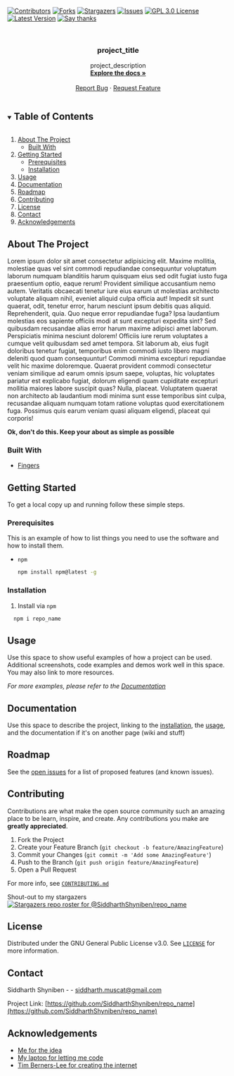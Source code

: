 <!--
*** To avoid retyping too much info. Do a search and replace for the following:
*** repo_name, project_title, project_description
-->

[![Contributors][contributors-shield]][contributors-url]
[![Forks][forks-shield]][forks-url]
[![Stargazers][stars-shield]][stars-url]
[![Issues][issues-shield]][issues-url]
[![GPL 3.0 License][license-shield]][license-url]
[![Latest Version][tag-shield]][tag-url]
[![Say thanks][thanks-shield]][thanks-url]






<!-- PROJECT LOGO -->
<br />
<p align="center">
  <a href="https://github.com/SiddharthShyniben/repo_name">
    <!-- TODO Insert logo if applicable -->
    <!-- <img src="images/logo.png" alt="Logo" width="80" height="80"> -->
  </a>

  <h3 align="center">project_title</h3>

  <p align="center">
    project_description
    <br />
    <!-- Directly link to the docs here if it's not in the README -->
    <a href="#documentation"><strong>Explore the docs »</strong></a>
    <br />
    <br />
    <!-- Add demo if available -->
    <!-- <a href="https://github.com/SiddharthShyniben/repo_name">View Demo</a> -->
    <!-- · -->
    <a href="https://github.com/SiddharthShyniben/repo_name/issues/new?body=bug_report.md">Report Bug</a>
    ·
    <a href="https://github.com/SiddharthShyniben/repo_name/issues/new?body=feature_request.md">Request Feature</a>
  </p>
</p>



<!-- TABLE OF CONTENTS -->
<details open="open">
  <summary><h2 style="display: inline-block">Table of Contents</h2></summary>
  <ol>
    <li>
      <a href="#about-the-project">About The Project</a>
      <ul>
        <li><a href="#built-with">Built With</a></li>
      </ul>
    </li>
    <li>
      <a href="#getting-started">Getting Started</a>
      <ul>
        <li><a href="#prerequisites">Prerequisites</a></li>
        <li><a href="#installation">Installation</a></li>
      </ul>
    </li>
    <li><a href="#usage">Usage</a></li>
    <li><a href="#documentation">Documentation</a></li>
    <li><a href="#roadmap">Roadmap</a></li>
    <li><a href="#contributing">Contributing</a></li>
    <li><a href="#license">License</a></li>
    <li><a href="#contact">Contact</a></li>
    <li><a href="#acknowledgements">Acknowledgements</a></li>
  </ol>
</details>



<!-- ABOUT THE PROJECT -->
## About The Project

<!-- [![Product Name Screen Shot][product-screenshot]](https://example.com) -->
Lorem ipsum dolor sit amet consectetur adipisicing elit. Maxime mollitia,
molestiae quas vel sint commodi repudiandae consequuntur voluptatum laborum
numquam blanditiis harum quisquam eius sed odit fugiat iusto fuga praesentium
optio, eaque rerum! Provident similique accusantium nemo autem. Veritatis
obcaecati tenetur iure eius earum ut molestias architecto voluptate aliquam
nihil, eveniet aliquid culpa officia aut! Impedit sit sunt quaerat, odit,
tenetur error, harum nesciunt ipsum debitis quas aliquid. Reprehenderit,
quia. Quo neque error repudiandae fuga? Ipsa laudantium molestias eos 
sapiente officiis modi at sunt excepturi expedita sint? Sed quibusdam
recusandae alias error harum maxime adipisci amet laborum. Perspiciatis 
minima nesciunt dolorem! Officiis iure rerum voluptates a cumque velit 
quibusdam sed amet tempora. Sit laborum ab, eius fugit doloribus tenetur 
fugiat, temporibus enim commodi iusto libero magni deleniti quod quam 
consequuntur! Commodi minima excepturi repudiandae velit hic maxime
doloremque. Quaerat provident commodi consectetur veniam similique ad 
earum omnis ipsum saepe, voluptas, hic voluptates pariatur est explicabo 
fugiat, dolorum eligendi quam cupiditate excepturi mollitia maiores labore 
suscipit quas? Nulla, placeat. Voluptatem quaerat non architecto ab laudantium
modi minima sunt esse temporibus sint culpa, recusandae aliquam numquam 
totam ratione voluptas quod exercitationem fuga. Possimus quis earum veniam 
quasi aliquam eligendi, placeat qui corporis!

**Ok, don't do this. Keep your about as simple as possible**



### Built With

* [Fingers]()



<!-- GETTING STARTED -->
## Getting Started

To get a local copy up and running follow these simple steps.

### Prerequisites

This is an example of how to list things you need to use the software and how to install them.
* `npm`
  ```sh
  npm install npm@latest -g
  ```

### Installation

1. Install via `npm`
  ```sh
    npm i repo_name
  ```



<!-- USAGE EXAMPLES -->
## Usage

Use this space to show useful examples of how a project can be used. Additional screenshots, code examples and demos work well in this space. You may also link to more resources.

_For more examples, please refer to the [Documentation](#documentation)_


<!-- DOCUMENTATION -->
## Documentation

Use this space to describe the project, linking to the [installation](#installation), the [usage](#usage), and the documentation if it's on another page (wiki and stuff)


<!-- ROADMAP -->
## Roadmap

See the [open issues](https://github.com/SiddharthShyniben/repo_name/issues) for a list of proposed features (and known issues).



<!-- CONTRIBUTING -->
## Contributing

Contributions are what make the open source community such an amazing place to be learn, inspire, and create. Any contributions you make are **greatly appreciated**.

1. Fork the Project
2. Create your Feature Branch (`git checkout -b feature/AmazingFeature`)
3. Commit your Changes (`git commit -m 'Add some AmazingFeature'`)
4. Push to the Branch (`git push origin feature/AmazingFeature`)
5. Open a Pull Request

For more info, see [`CONTRIBUTING.md`](./CONTRIBUTING.md)

Shout-out to my stargazers
[![Stargazers repo roster for @SiddharthShyniben/repo_name](https://reporoster.com/stars/SiddharthShyniben/repo_name)](https://github.com/SiddharthShyniben/repo_name/stargazers)

<!-- LICENSE -->
## License

Distributed under the GNU General Public License v3.0. See [`LICENSE`](./LICENSE) for more information.



<!-- CONTACT -->
## Contact

Siddharth Shyniben - - siddharth.muscat@gmail.com

Project Link: [https://github.com/SiddharthShyniben/repo_name](https://github.com/SiddharthShyniben/repo_name)



<!-- ACKNOWLEDGEMENTS -->
## Acknowledgements

* [Me for the idea]()
* [My laptop for letting me code]()
* [Tim Berners-Lee for creating the internet]()





<!-- MARKDOWN LINKS & IMAGES -->
[contributors-shield]: https://img.shields.io/github/contributors/SiddharthShyniben/repo_name.svg?style=for-the-badge
[contributors-url]: https://github.com/SiddharthShyniben/repo_name/graphs/contributors
[forks-shield]: https://img.shields.io/github/forks/SiddharthShyniben/repo_name.svg?style=for-the-badge
[forks-url]: https://github.com/SiddharthShyniben/repo_name/network/members
[stars-shield]: https://img.shields.io/github/stars/SiddharthShyniben/repo_name.svg?style=for-the-badge
[stars-url]: https://github.com/SiddharthShyniben/repo_name/stargazers
[issues-shield]: https://img.shields.io/github/issues/SiddharthShyniben/repo_name.svg?style=for-the-badge
[issues-url]: https://github.com/SiddharthShyniben/repo_name/issues
[license-shield]: https://img.shields.io/github/license/SiddharthShyniben/repo_name.svg?style=for-the-badge
[license-url]: https://github.com/SiddharthShyniben/repo_name/blob/main/LICENSE
[tag-shield]: https://img.shields.io/github/v/tag/SiddharthShyniben/repo_name?sort=semver&style=for-the-badge
[tag-url]: https://github.com/SiddharthShyniben/repo_name/
[thanks-shield]: https://img.shields.io/badge/say-thanks-ff69b4.svg?style=for-the-badge
[thanks-url]: https://saythanks.io/to/siddharth.muscat%40gmail.com